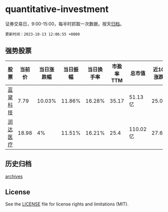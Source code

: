 # quantitative-investment

证券交易日，9:00-15:00，每半时抓取一次数据，按天[归档](archives)。

`更新时间：2023-10-13 12:06:55 +0800`

## 强势股票

|股票|当前价|当日涨跌幅|当日振幅|当日换手率|市盈率TTM|总市值|近10日涨跌幅|
|----|----|----|----|----|----|----|----|
|[蓝黛科技](https://xueqiu.com/S/SZ002765)|7.79|10.03%|11.86%|16.28%|35.17|51.13亿|25.04%|
|[润达医疗](https://xueqiu.com/S/SH603108)|18.98|4%|11.51%|16.21%|25.4|110.02亿|27.64%|

## 历史归档

[archives](archives)

## License

See the [LICENSE](LICENSE) file for license rights and limitations (MIT).